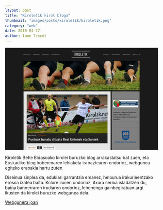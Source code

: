 ```yaml
---
layout: post
title: "Kiroletik kirol bloga"
thumbnail: "images/posts/kiroletik/kiroletik.png"
category: "web"
date: 2015-04-27
author: Iune Trecet
---
```


<img src="/images/posts/kiroletik/kiroletik.jpg" alt="kiroletik">

Kiroletik Behe Bidasoako kirolei buruzko blog arrakastatsu bat zuen, eta Euskadiko blog hoberenaren lehiaketa
irabaztearen ondorioz, webgunea egiteko erabakia hartu zuten.

Diseinua sinplea da, edukiari garrantzia emanez, helburua irakurleentzako erosoa izatea baita. Kolore ilunen ondorioz,
itxura serioa isladatzen du, baina bannerraren irudiaren ondorioz, lehenengo gainbegiratuan argi ikusten da kirolei
buruzko webgunea dela.

<a class="goProject {{ page.category }}" href="https://kiroletik.eus">Webgunera joan</a>

